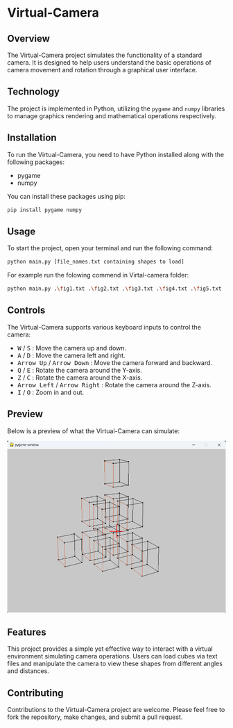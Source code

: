 # Virtual-Camera

## Overview
The Virtual-Camera project simulates the functionality of a standard camera. It is designed to help users understand the basic operations of camera movement and rotation through a graphical user interface.

## Technology
The project is implemented in Python, utilizing the `pygame` and `numpy` libraries to manage graphics rendering and mathematical operations respectively.

## Installation
To run the Virtual-Camera, you need to have Python installed along with the following packages:
- pygame
- numpy

You can install these packages using pip:
```bash
pip install pygame numpy
```

## Usage
To start the project, open your terminal and run the following command:
```bash
python main.py [file_names.txt containing shapes to load]
```
For example run the folowing commend in Virtal-camera folder:
```bash
python main.py .\fig1.txt .\fig2.txt .\fig3.txt .\fig4.txt .\fig5.txt .\fig6.txt .\fig7.txt .\fig8.txt .\fig9.txt .\fig10.txt .\fig11.txt
```

## Controls
The Virtual-Camera supports various keyboard inputs to control the camera:
- <kbd>W</kbd> / <kbd>S</kbd> : Move the camera up and down.
- <kbd>A</kbd> / <kbd>D</kbd> : Move the camera left and right.
- <kbd>Arrow Up</kbd> / <kbd>Arrow Down</kbd> : Move the camera forward and backward.
- <kbd>Q</kbd> / <kbd>E</kbd> : Rotate the camera around the Y-axis.
- <kbd>Z</kbd> / <kbd>C</kbd> : Rotate the camera around the X-axis.
- <kbd>Arrow Left</kbd> / <kbd>Arrow Right</kbd> : Rotate the camera around the Z-axis.
- <kbd>I</kbd> / <kbd>O</kbd> : Zoom in and out.

## Preview
Below is a preview of what the Virtual-Camera can simulate:

![Virtual-Camera Preview](preview.png)

## Features
This project provides a simple yet effective way to interact with a virtual environment simulating camera operations. Users can load  cubes via text files and manipulate the camera to view these shapes from different angles and distances.

## Contributing
Contributions to the Virtual-Camera project are welcome. Please feel free to fork the repository, make changes, and submit a pull request.
